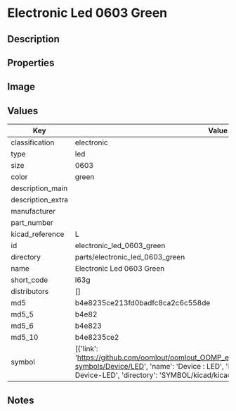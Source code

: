 # Electronic Led 0603 Green

## Description

## Properties


## Image


## Values

| Key | Value |
| --- | --- |
| classification | electronic |
| type | led |
| size | 0603 |
| color | green |
| description_main |  |
| description_extra |  |
| manufacturer |  |
| part_number |  |
| kicad_reference | L |
| id | electronic_led_0603_green |
| directory | parts/electronic_led_0603_green |
| name | Electronic Led 0603 Green |
| short_code | l63g |
| distributors | [] |
| md5 | b4e8235ce213fd0badfc8ca2c6c558de |
| md5_5 | b4e82 |
| md5_6 | b4e823 |
| md5_10 | b4e8235ce2 |
| symbol | [{'link': 'https://github.com/oomlout/oomlout_OOMP_eda_V2/tree/main/SYMBOL/kicad/kicad-symbols/Device/LED', 'name': 'Device : LED', 'id': 'SYMBOL-kicad-kicad-symbols-Device-LED', 'directory': 'SYMBOL/kicad/kicad-symbols/Device/LED/'}] |

## Notes


